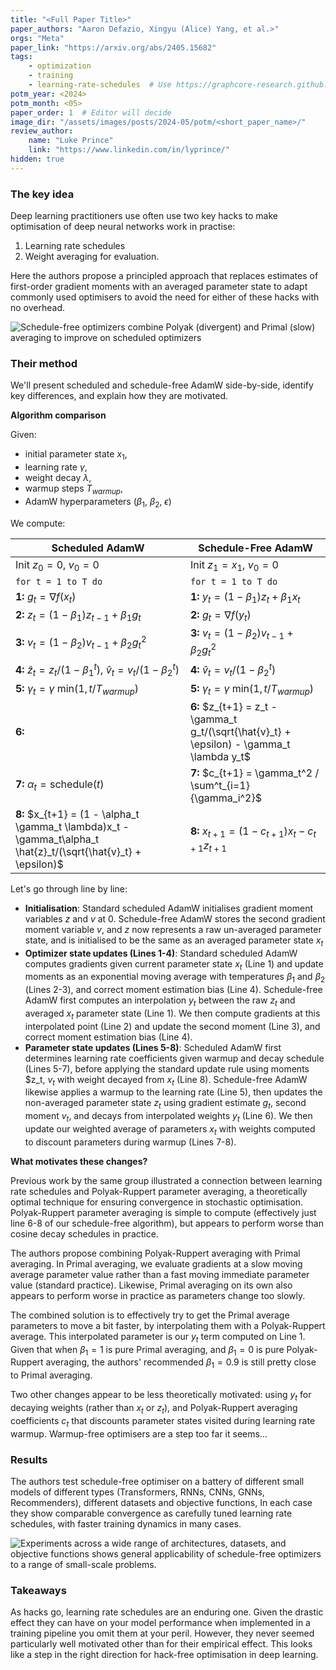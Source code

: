 ```yaml
---
title: "<Full Paper Title>"
paper_authors: "Aaron Defazio, Xingyu (Alice) Yang, et al.>"
orgs: "Meta"
paper_link: "https://arxiv.org/abs/2405.15682"
tags:
    - optimization
    - training
    - learning-rate-schedules  # Use https://graphcore-research.github.io/tags/ as reference
potm_year: <2024>
potm_month: <05>
paper_order: 1  # Editor will decide
image_dir: "/assets/images/posts/2024-05/potm/<short_paper_name>/"
review_author:
    name: "Luke Prince"
    link: "https://www.linkedin.com/in/lyprince/"
hidden: true
---
```


### The key idea

Deep learning practitioners use often use two key hacks to make optimisation of deep neural networks work in practise:

1. Learning rate schedules
2. Weight averaging for evaluation.

Here the authors propose a principled approach that replaces estimates of first-order gradient moments with an averaged parameter state to adapt commonly used optimisers to avoid the need for either of these hacks with no overhead.

<img src="{{ page.image_dir | append: 'FIG-Polyak-vs-Primal.png' | relative_url }}" alt="Schedule-free optimizers combine Polyak (divergent) and Primal (slow) averaging to improve on scheduled optimizers">

### Their method

We'll present scheduled and schedule-free AdamW side-by-side, identify key differences, and explain how they are motivated.

**Algorithm comparison** 

Given:
* initial parameter state $x_1$,
* learning rate $\gamma$, 
* weight decay $\lambda$, 
* warmup steps $T_{warmup}$, 
* AdamW hyperparameters ($\beta_1$, $\beta_2$, $\epsilon$)

We compute:

| Scheduled AdamW                                                                                                  | Schedule-Free AdamW                                                                        |
| ---------------------------------------------------------------------------------------------------------------- | ------------------------------------------------------------------------------------------ |
| Init $z_0 = 0$, $v_0 = 0$                                                                                        | Init $z_1 = x_1$, $v_0 = 0$                                                                |
| $\texttt{for t = 1 to T do}$                                                                                     | $\texttt{for t = 1 to T do}$                                                               |
| **1:** $g_t = \nabla f(x_t)$                                                                                     | **1:** $y_t = (1 - \beta_1)z_t + \beta_1x_t$                                               |
| **2:** $z_t = (1 - \beta_1)z_{t-1} + \beta_1g_t$                                                                 | **2:** $g_t = \nabla f(y_t)$                                                               |
| **3:** $v_t = (1 - \beta_2) v_{t-1} + \beta_2g_t^2$                                                              | **3:** $v_t = (1 - \beta_2) v_{t-1} + \beta_2g_t^2$                                        |
| **4:** $\hat{z}_t = z_t/(1 - \beta_1^t)$, $\hat{v}_t = v_t/(1 - \beta_2^t)$                                      | **4:** $\hat{v}_t = v_t/(1 - \beta_2^t)$                                                   |
| **5:** $\gamma_t = \gamma \:\textrm{min}(1, t/T_{warmup})$                                                       | **5:** $\gamma_t = \gamma \:\textrm{min}(1, t/T_{warmup})$                                 |
| **6:**                                                                                                           | **6:** $z_{t+1} = z_t - \gamma_t g_t/(\sqrt{\hat{v}_t} + \epsilon) - \gamma_t \lambda y_t$ |
| **7:** $\alpha_t = \textrm{schedule}(t)$                                                                         | **7:** $c_{t+1} = \gamma_t^2 / \sum^t_{i=1}{\gamma_i^2}$                                   |
| **8:** $x_{t+1} = (1 - \alpha_t \gamma_t \lambda)x_t - \gamma_t\alpha_t \hat{z}_t/(\sqrt{\hat{v}_t} + \epsilon)$ | **8:** $x_{t+1} = (1 - c_{t+1})x_t - c_{t+1}z_{t+1}$                                       |

Let's go through line by line:
* **Initialisation**: Standard scheduled AdamW initialises gradient moment variables $z$ and $v$ at $0$. Schedule-free AdamW stores the second gradient moment variable $v$, and $z$ now represents a raw un-averaged parameter state, and is initialised to be the same as an averaged parameter state $x_t$
* **Optimizer state updates (Lines 1-4)**: Standard scheduled AdamW computes gradients given current parameter state $x_t$ (Line 1) and update moments as an exponential moving average with temperatures $\beta_1$ and $\beta_2$ (Lines 2-3), and correct moment estimation bias (Line 4). Schedule-free AdamW  first computes an interpolation $y_t$ between the raw $z_t$ and averaged $x_t$ parameter state (Line 1). We then compute gradients at this interpolated point (Line 2) and update the second moment (Line 3), and correct moment estimation bias (Line 4).
* **Parameter state updates (Lines 5-8)**: Scheduled AdamW first determines learning rate coefficients given warmup and decay schedule (Lines 5-7), before applying the standard update rule using moments $z_t, $v_t$  with weight decayed from $x_t$ (Line 8). Schedule-free AdamW likewise applies a warmup to the learning rate (Line 5), then updates the non-averaged parameter state $z_t$ using gradient estimate $g_t$, second moment $v_t$, and decays from interpolated weights $y_t$ (Line 6). We then update our weighted average of parameters $x_t$ with weights computed to discount parameters during warmup (Lines 7-8).

**What motivates these changes?**

Previous work by the same group illustrated a connection between learning rate schedules and Polyak-Ruppert parameter averaging, a theoretically optimal technique for ensuring convergence in stochastic optimisation. Polyak-Ruppert parameter averaging is simple to compute (effectively just line 6-8 of our schedule-free algorithm), but appears to perform worse than cosine decay schedules in practice.

The authors propose combining Polyak-Ruppert averaging with Primal averaging. In Primal averaging, we evaluate gradients at a slow moving average parameter value rather than a fast moving immediate parameter value (standard practice). Likewise, Primal averaging on its own also appears to perform worse in practice as parameters change too slowly.

The combined solution is to effectively try to get the Primal average parameters to move a bit faster, by interpolating them with a Polyak-Ruppert average. This interpolated parameter is our $y_t$ term computed on Line 1. Given that when $\beta_1=1$ is pure Primal averaging, and $\beta_1=0$ is pure Polyak-Ruppert averaging, the authors' recommended $\beta_1=0.9$ is still pretty close to Primal averaging.

Two other changes appear to be less theoretically motivated: using $y_t$ for decaying weights (rather than $x_t$ or $z_t$), and Polyak-Ruppert averaging coefficients $c_t$ that discounts parameter states visited during learning rate warmup. Warmup-free optimisers are a step too far it seems... 


### Results

The authors test schedule-free optimiser on a battery of different small models of different types (Transformers, RNNs, CNNs, GNNs, Recommenders), different datasets and objective functions, In each case they show comparable convergence as carefully tuned learning rate schedules, with faster training dynamics in many cases.

<img src="{{ page.image_dir | append: 'FIG-Results.png' | relative_url }}" alt="Experiments across a wide range of architectures, datasets, and objective functions shows general applicability of schedule-free optimizers to a range of small-scale problems.">

### Takeaways

As hacks go, learning rate schedules are an enduring one. Given the drastic effect they can have on your model performance when implemented in a training pipeline you omit them at your peril. However, they never seemed particularly well motivated other than for their empirical effect. This looks like a step in the right direction for hack-free optimisation in deep learning.
